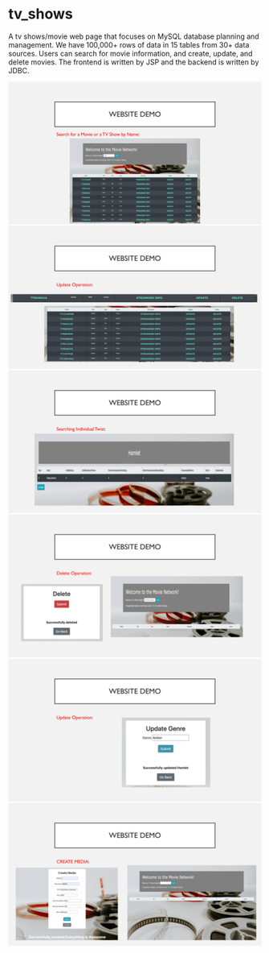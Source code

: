 # tv_shows<br/>
A tv shows/movie web page that focuses on MySQL database planning and management. We have 100,000+ rows of data in 15 tables from 30+ data sources. Users can search for movie information, and create, update, and delete movies. The frontend is written by JSP and the backend is written by JDBC.

![Image text](screenshots/1.png)<br/>
![Image text](screenshots/2.png)<br/>
![Image text](screenshots/3.png)<br/>
![Image text](screenshots/4.png)<br/>
![Image text](screenshots/5.png)<br/>
![Image text](screenshots/6.png)<br/>
